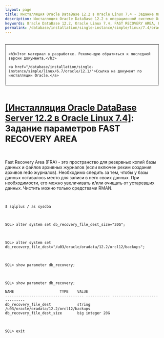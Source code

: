 ```yaml
---
layout: page
title: Инсталляция Oracle DataBase 12.2 в Oracle Linux 7.4 - Задание параметров FAST RECOVERY AREA
description: Инсталляция Oracle DataBase 12.2 в операционной системе Oracle Linux 7.4 - Настройка автозапуска Oracle после перезагрузки
keywords: Oracle DataBase 12.2, Oracle Linux 7.4, FAST RECOVERY AREA, FRA
permalink: /database/installation/single-instance/simple/linux/7.4/oracle/12.2/oracle-setup-fast-recovery-area-params/
---
```


<br/>

<div style="padding:10px; border:thin solid black;">

    <h3>Этот материал в разработке. Рекомендую обратиться к последней версии документа.</h3>

    <a href="/database/installation/single-instance/simple/linux/6.7/oracle/12.1/">Ссылка на документ по инсталляции Oracle.</a>

</div>

<br/>

# <a href="/database/installation/single-instance/simple/linux/7.4/oracle/12.2/">[Инсталляция Oracle DataBase Server 12.2 в Oracle Linux 7.4]</a>: Задание параметров FAST RECOVERY AREA

<br/>

Fast Recovery Area (FRA) - это пространство для резервных копий базы данных и файлов архивных журналов (если включен рехим создания архивов redo журналов). Необходимо следить за тем, чтобы у базы данных оставалось место для записи в него своих данных. При необходимости, его можно увеличивать и/или очищать от устаревших данных. Чистить можно только средствами RMAN.

<br/>

    $ sqlplus / as sysdba

<br/>

    SQL> alter system set db_recovery_file_dest_size="20G";

<br/>

    SQL> alter system set db_recovery_file_dest="/u03/oracle/oradata/12.2/orcl12/backups";

<br/>

    SQL> show parameter db_recovery;

<br/>

    SQL> show parameter db_recovery;

    NAME				     TYPE	 VALUE
    ------------------------------------ ----------- ------------------------------
    db_recovery_file_dest		     string	 /u03/oracle/oradata/12.2/orcl12/backups
    db_recovery_file_dest_size	     big integer 20G

<br/>

    SQL> exit
